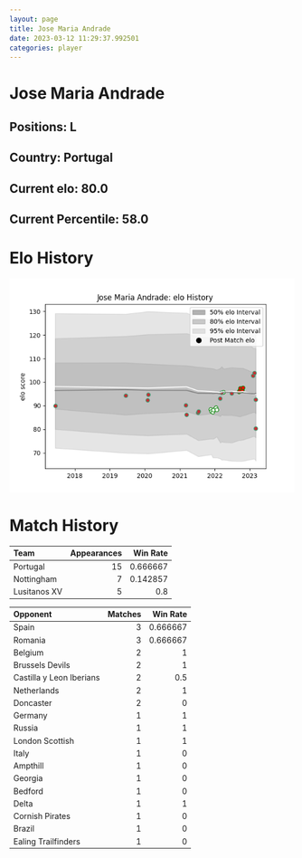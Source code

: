 ```yaml
---  
layout: page  
title: Jose Maria Andrade  
date: 2023-03-12 11:29:37.992501  
categories: player  
---
```

# Jose Maria Andrade

## Positions: L

## Country: Portugal

## Current elo: 80.0

## Current Percentile: 58.0

# Elo History


![elo history](history_JoseMariaAndrade.png)
# Match History


| Team         |   Appearances |   Win Rate |
|:-------------|--------------:|-----------:|
| Portugal     |            15 |   0.666667 |
| Nottingham   |             7 |   0.142857 |
| Lusitanos XV |             5 |   0.8      |

| Opponent                 |   Matches |   Win Rate |
|:-------------------------|----------:|-----------:|
| Spain                    |         3 |   0.666667 |
| Romania                  |         3 |   0.666667 |
| Belgium                  |         2 |   1        |
| Brussels Devils          |         2 |   1        |
| Castilla y Leon Iberians |         2 |   0.5      |
| Netherlands              |         2 |   1        |
| Doncaster                |         2 |   0        |
| Germany                  |         1 |   1        |
| Russia                   |         1 |   1        |
| London Scottish          |         1 |   1        |
| Italy                    |         1 |   0        |
| Ampthill                 |         1 |   0        |
| Georgia                  |         1 |   0        |
| Bedford                  |         1 |   0        |
| Delta                    |         1 |   1        |
| Cornish Pirates          |         1 |   0        |
| Brazil                   |         1 |   0        |
| Ealing Trailfinders      |         1 |   0        |